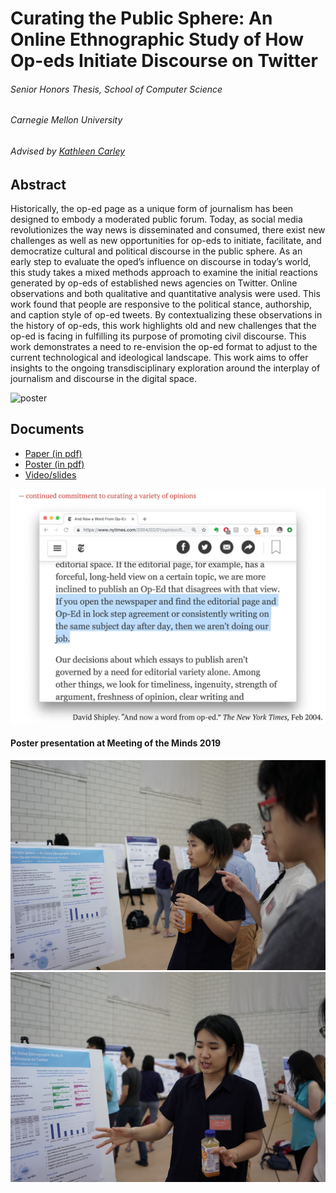 # Curating the Public Sphere: An Online Ethnographic Study of How Op-eds Initiate Discourse on Twitter

###### Senior Honors Thesis, School of Computer Science
###### Carnegie Mellon University
###### Advised by [Kathleen Carley](http://www.casos.cs.cmu.edu/bios/carley/carley.html)


## Abstract

Historically, the op-ed page as a unique form of journalism has been designed to embody a moderated public forum. Today, as social media revolutionizes the way news is disseminated and consumed, there exist new challenges as well as new opportunities for op-eds to initiate, facilitate, and democratize cultural and political discourse in the public sphere. As an early step to evaluate the oped’s influence on discourse in today’s world, this study takes a mixed methods approach to examine the initial reactions generated by op-eds of established news agencies on Twitter. Online observations and both qualitative and quantitative analysis were used. This work found that people are responsive to the political stance, authorship, and caption style of op-ed tweets. By contextualizing these observations in the history of op-eds, this work highlights old and new challenges that the op-ed is facing in fulfilling its purpose of promoting civil discourse. This work demonstrates a need to re-envision the op-ed format to adjust to the current technological and ideological landscape. This work aims to offer insights to the ongoing transdisciplinary exploration around the interplay of journalism and discourse in the digital space.

![poster](/final-output/spring_poster_motm_2.jpg)

## Documents
- [Paper (in pdf)](/final-output/SCSThesis_JoyceWang.pdf)
- [Poster (in pdf)](/final-output/spring_poster_motm_2.pdf)
- [Video/slides](https://vimeo.com/358357818)

[![vid_ss](/doc/video_ss.png)](https://vimeo.com/358357818)

#### Poster presentation at Meeting of the Minds 2019

![photo1](/doc/DSC03074.JPG)
![photo2](/doc/DSC03078.JPG)
